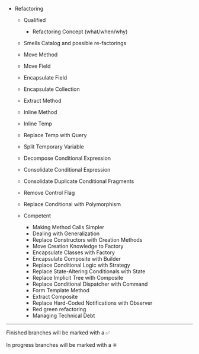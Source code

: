 

- Refactoring 


    - Qualified 
        - Refactoring Concept (what/when/why)
	- Smells Catalog and possible re-factorings
	- Move Method
	- Move Field
	- Encapsulate Field
	- Encapsulate Collection
	- Extract Method
	- Inline Method
	- Inline Temp
	- Replace Temp with Query
	- Split Temporary Variable
	- Decompose Conditional Expression
	- Consolidate Conditional Expression
	- Consolidate Duplicate Conditional Fragments
	- Remove Control Flag
	- Replace Conditional with Polymorphism
	
		
    - Competent 
    	- Making Method Calls Simpler
    	- Dealing with Generalization
    	- Replace Constructors with Creation Methods
    	- Move Creation Knowledge to Factory
    	- Encapsulate Classes with Factory
    	- Encapsulate Composite with Builder
    	- Replace Conditional Logic with Strategy
    	- Replace State-Altering Conditionals with State
    	- Replace Implicit Tree with Composite
    	- Replace Conditional Dispatcher with Command
    	- Form Template Method
    	- Extract Composite
    	- Replace Hard-Coded Notifications with Observer
    	- Red green refactoring
    	- Managing Technical Debt
        

------------------------------------------------------------------------
Finished branches will be marked with a :white_check_mark:

In progress branches will be marked with a :eight_spoked_asterisk:
